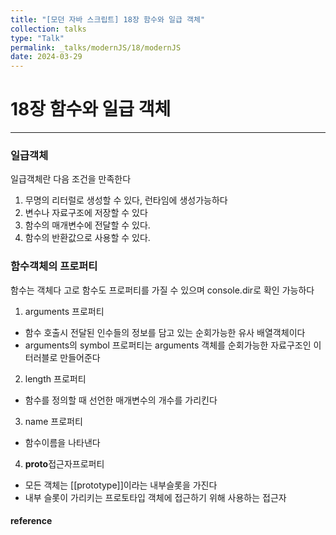```yaml
---
title: "[모던 자바 스크립트] 18장 함수와 일급 객체"
collection: talks
type: "Talk"
permalink: _talks/modernJS/18/modernJS
date: 2024-03-29
---
```


# 18장 함수와 일급 객체

---

### 일급객체

일급객체란 다음 조건을 만족한다

1. 무명의 리터럴로 생성할 수 있다, 런타임에 생성가능하다
2. 변수나 자료구조에 저장할 수 있다
3. 함수의 매개변수에 전달할 수 있다.
4. 함수의 반환값으로 사용할 수 있다.

### 함수객체의 프로퍼티

함수는 객체다 고로 함수도 프로퍼티를 가질 수 있으며 console.dir로 확인 가능하다

1. arguments 프로퍼티

- 함수 호출시 전달된 인수들의 정보를 담고 있는 순회가능한 유사 배열객체이다
- arguments의 symbol 프로퍼티는 arguments 객체를 순회가능한 자료구조인 이터러블로 만들어준다

2. length 프로퍼티

- 함수를 정의할 때 선언한 매개변수의 개수를 가리킨다

3. name 프로퍼티

- 함수이름을 나타낸다

4. **proto**접근자프로퍼티

- 모든 객체는 [[prototype]]이라는 내부슬롯을 가진다
- 내부 슬롯이 가리키는 프로토타입 객체에 접근하기 위해 사용하는 접근자



#### reference

